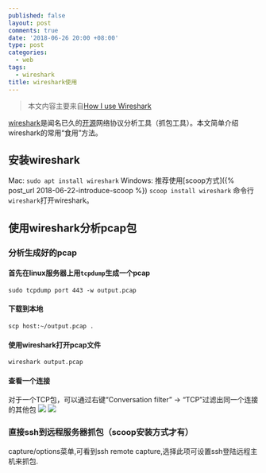 ```yaml
---
published: false
layout: post
comments: true
date: '2018-06-26 20:00 +08:00'
type: post
categories:
  - web
tags:
  - wireshark
title: wireshark使用
---
```

> 本文内容主要来自[How I use Wireshark](https://jvns.ca/blog/2018/06/19/what-i-use-wireshark-for/?utm_medium=email&utm_term=fav)

[wireshark](https://www.wireshark.org/)是闻名已久的[开源](https://code.wireshark.org/review/gitweb?p=wireshark.git;a=summary)网络协议分析工具（抓包工具）。本文简单介绍wireshark的常用“食用”方法。

## 安装wireshark
Mac: `sudo apt install wireshark`
Windows: 推荐使用[scoop方式]({% post_url 2018-06-22-introduce-scoop %})
`scoop install wireshark`
命令行`wireshark`打开wireshark。

## 使用wireshark分析pcap包

### 分析生成好的pcap
#### 首先在linux服务器上用`tcpdump`生成一个pcap 
```shell
sudo tcpdump port 443 -w output.pcap
```
#### 下载到本地
```shell
scp host:~/output.pcap .
```

#### 使用wireshark打开pcap文件
```shell
wireshark output.pcap
```

#### 查看一个连接
对于一个TCP包，可以通过右键“Conversation filter” -> “TCP”过滤出同一个连接的其他包
![](https://jvns.ca/images/wireshark_filter.png)
![](https://jvns.ca/images/wireshark_tcp.png)

### 直接ssh到远程服务器抓包（scoop安装方式才有）
capture/options菜单,可看到ssh remote capture,选择此项可设置ssh登陆远程主机来抓包.










